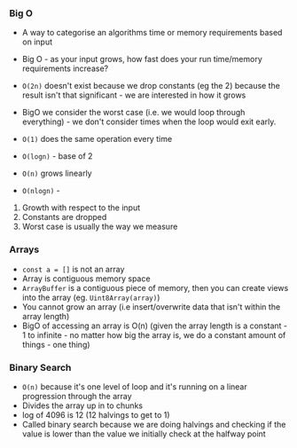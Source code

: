 ### Big O

- A way to categorise an algorithms time or memory requirements based on input
- Big O - as your input grows, how fast does your run time/memory requirements increase?

- `O(2n)` doesn't exist because we drop constants (eg the 2) because the result isn't that significant - we are interested in how it grows
- BigO we consider the worst case (i.e. we would loop through everything) - we don't consider times when the loop would exit early.
- `O(1)` does the same operation every time
- `O(logn)` - base of 2
- `O(n)` grows linearly
- `O(nlogn)` -

1. Growth with respect to the input
2. Constants are dropped
3. Worst case is usually the way we measure

### Arrays

- `const a = []` is not an array
- Array is contiguous memory space
- `ArrayBuffer` is a contiguous piece of memory, then you can create views into the array (eg. `Uint8Array(array)`)
- You cannot grow an array (i.e insert/overwrite data that isn't within the array length)
- BigO of accessing an array is O(n) (given the array length is a constant - 1 to infinite - no matter how big the array is, we do a constant amount of things - one thing)

### Binary Search

- `O(n)` because it's one level of loop and it's running on a linear progression through the array
- Divides the array up in to chunks
- log of 4096 is 12 (12 halvings to get to 1)
- Called binary search because we are doing halvings and checking if the value is lower than the value we initially check at the halfway point
